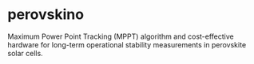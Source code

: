 # perovskino
Maximum Power Point Tracking (MPPT) algorithm and cost-effective hardware for long-term operational stability measurements in perovskite solar cells.
